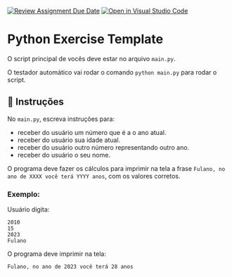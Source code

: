 [![Review Assignment Due Date](https://classroom.github.com/assets/deadline-readme-button-8d59dc4de5201274e310e4c54b9627a8934c3b88527886e3b421487c677d23eb.svg)](https://classroom.github.com/a/kGGCDizo)
[![Open in Visual Studio Code](https://classroom.github.com/assets/open-in-vscode-c66648af7eb3fe8bc4f294546bfd86ef473780cde1dea487d3c4ff354943c9ae.svg)](https://classroom.github.com/online_ide?assignment_repo_id=10643390&assignment_repo_type=AssignmentRepo)
# Python Exercise Template

O script principal de vocês deve estar no arquivo `main.py`.

O testador automático vai rodar o comando `python main.py` para rodar o script.

## 📝 Instruções

No `main.py`, escreva instruções para:

- receber do usuário um número que é a o ano atual.
- receber do usuário sua idade atual.
- receber do usuário outro número representando outro ano.
- receber do usuário o seu nome.

O programa deve fazer os cálculos para imprimir na tela a frase `Fulano, no ano de XXXX você terá YYYY anos`, com os valores corretos.

### Exemplo:

Usuário digita:

```
2010
15
2023
Fulano
```

O programa deve imprimir na tela:

```
Fulano, no ano de 2023 você terá 28 anos
```
